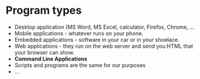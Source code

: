 # Program types


* Desktop application (MS Word, MS Excel, calculator, Firefox, Chrome, ...
* Mobile applications - whatever runs on your phone.
* Embedded applications - software in your car or in your shoelace.
* Web applications - they run on the web server and send you HTML that your browser can show.
* **Command Line Applications**
* Scripts and programs are the same for our purposes
* ...



